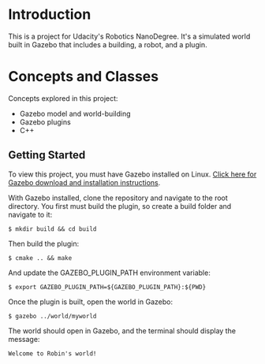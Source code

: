 # Introduction

This is a project for Udacity's Robotics NanoDegree. It's a simulated world built in Gazebo that includes a building, a robot, and a plugin.

# Concepts and Classes
Concepts explored in this project:

- Gazebo model and world-building
- Gazebo plugins
- C++
## Getting Started
To view this project, you must have Gazebo installed on Linux. [Click here for Gazebo download and installation instructions](http://gazebosim.org/).

With Gazebo installed, clone the repository and navigate to the root directory. You first must build the plugin, so create a build folder and navigate to it:

`$ mkdir build && cd build`

Then build the plugin:

`$ cmake .. && make`

And update the GAZEBO_PLUGIN_PATH environment variable:

`$ export GAZEBO_PLUGIN_PATH=${GAZEBO_PLUGIN_PATH}:${PWD}`

Once the plugin is built, open the world in Gazebo:

`$ gazebo ../world/myworld`

The world should open in Gazebo, and the terminal should display the message:

`Welcome to Robin's world!`
